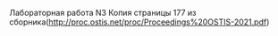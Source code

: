 Лабораторная работа N3 Копия страницы 177 из сборника(http://proc.ostis.net/proc/Proceedings%20OSTIS-2021.pdf)